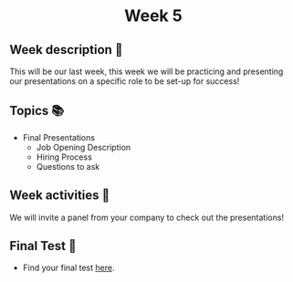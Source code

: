 <h1 align="center">Week 5</h1>

## Week description 🏁
<p>This will be our last week, this week we will be practicing and presenting our presentations on a specific role to be set-up for success! </p>

## Topics 📚
* Final Presentations
  - Job Opening Description
  - Hiring Process
  - Questions to ask

## Week activities 🎉
We will invite a panel from your company to check out the presentations! 

## Final Test 📝
* Find your final test [here](https://google.com/).
